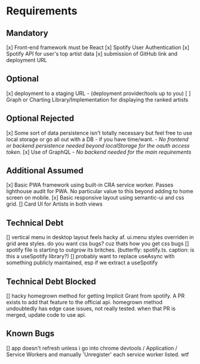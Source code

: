 
# Requirements

## Mandatory

[x] Front-end framework must be React
[x] Spotify User Authentication
[x] Spotify API for user's top artist data
[x] submission of GitHub link and deployment URL

## Optional
[x] deployment to a staging URL - (deployment provider/tools up to you)
[ ] Graph or Charting Library/Implementation for displaying the ranked artists

## Optional Rejected
[x] Some sort of data persistence isn't totally necessary but feel free to use local storage or go all out with a DB - if you have time/want. - *No frontend or backend persistence needed beyond localStorage for the oauth access token*.
[x] Use of GraphQL - *No backend needed for the main requirements*

## Additional Assumed
[x] Basic PWA framework using built-in CRA service worker.  Passes lighthouse audit for PWA.  No particular value to this beyond adding to home screen on mobile.
[x] Basic responsive layout using semantic-ui and css grid.
[] Card UI for Artists in both views

## Technical Debt
[] vertical menu in desktop layout feels hacky af.  ui.menu styles overriden in grid area styles.  do you want css bugs?  cuz thats how you get css bugs
[] spotify file is starting to outgrow its britches.  (butterfly: spotify.ts.  caption: is this a useSpotify library?)
[] probably want to replace useAsync with something publicly maintained, esp if we extract a useSpotify

## Technical Debt Blocked
[] hacky homegrown method for getting Implicit Grant from spotify.  A PR exists to add that feature to the official api.  homegrown method undoubtedly has edge case issues, not really tested.  when that PR is merged, update code to use api.

## Known Bugs
[] app doesn't refresh unless i go into chrome devtools / Application / Service Workers and manually 'Unregister' each service worker listed.  wtf